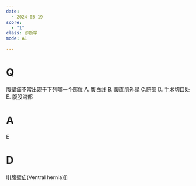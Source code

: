 ```yaml
---
date:
  - 2024-05-19
score:
  - "1"
class: 诊断学
mode: A1

---
```

# Q
腹壁疝不常出现于下列哪一个部位
A. 腹白线 
B. 腹直肌外缘 
C.脐部
D. 手术切口处 
E. 腹股沟部

# A

E


# D
![[腹壁疝(Ventral hernia)]]